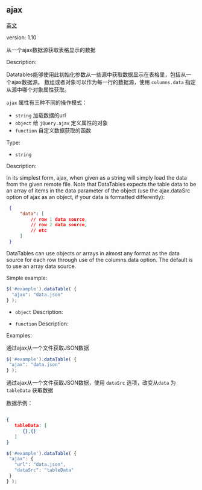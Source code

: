 
## ajax

[英文](https://datatables.net/reference/option/ajax "原链接")

version: 1.10

从一个ajax数据源获取表格显示的数据

Description:

Datatables能够使用此初始化参数从一些源中获取数据显示在表格里，包括从一个ajax数据源。
数组或者对象可以作为每一行的数据源，使用 `columns.data` 指定从源中哪个对象属性获取。

`ajax` 属性有三种不同的操作模式：

- `string` 加载数据的url
- `object` 给 `jQuery.ajax` 定义属性的对象
- `function`  自定义数据获取的函数


Type:

- `string`
 
 Description:
 
 In its simplest form, ajax, when given as a string will simply load the data from the given remote file. Note that DataTables expects the table data to be an array of items in the data parameter of the object (use the ajax.dataSrc option of ajax as an object, if your data is formatted differently):
 
 ```json
  {
      "data": [
          // row 1 data source,
          // row 2 data source,
          // etc
      ]
  }
 ```
  DataTables can use objects or arrays in almost any format as the data source for each row through use of the columns.data option. The default is to use an array data source.
  
  Simple example:

  ```javascript
  $('#example').dataTable( {
    "ajax": "data.json"
  } );
  ```
  
- `object`
Description:

- `function`
Description:


Examples:

通过ajax从一个文件获取JSON数据

  ```javascript
 $('#example').dataTable( {
   "ajax": "data.json"
 } );
  ```
  
通过ajax从一个文件获取JSON数据，使用 `dataSrc` 选项，改变从`data` 为 `tableData` 获取数据

数据示例：
```json

{ 
   tableData: [ 
      {},{}
   ]
}

```

  ```javascript
 $('#example').dataTable( {
   "ajax": {
     "url": "data.json",
     "dataSrc": "tableData"
   }
 } );
  ```
  
  